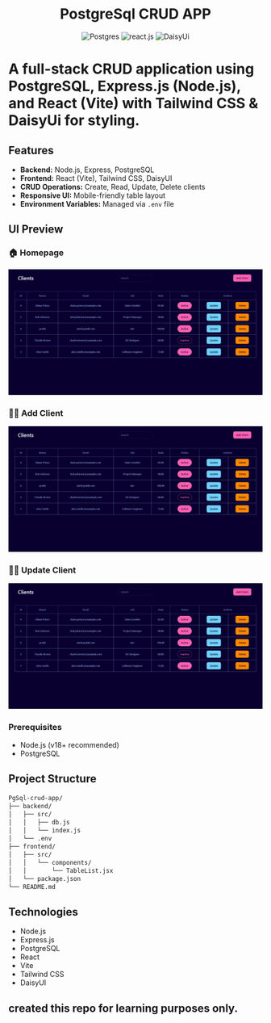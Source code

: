 <h1 align="center">PostgreSql CRUD APP </h1>
<div align="center">
  <img src="https://img.shields.io/badge/-Postgres-black?style=for-the-badge&logoColor=white&logo=react&color=336791" alt="Postgres" />
  <img src="https://img.shields.io/badge/-React_JS-black?style=for-the-badge&logoColor=white&logo=react&color=61DAFB" alt="react.js" />
  <img src="https://img.shields.io/badge/-DaisyUi-black?style=for-the-badge&logoColor=white&logo=react&color=661FFF" alt="DaisyUi" />
</div>


# A full-stack CRUD application using PostgreSQL, Express.js (Node.js), and React (Vite) with Tailwind CSS & DaisyUi for styling.

## Features

- **Backend:** Node.js, Express, PostgreSQL
- **Frontend:** React (Vite), Tailwind CSS, DaisyUI
- **CRUD Operations:** Create, Read, Update, Delete clients
- **Responsive UI:** Mobile-friendly table layout
- **Environment Variables:** Managed via `.env` file

## UI Preview

### 🏠 Homepage
![Homepage](./frontend/src/assets/Home.png)

### 🧑‍💼 Add Client
![Add Client](./frontend/src/assets/Home.png)

### 🧑‍💼 Update Client
![Update Client](./frontend/src/assets/Home.png)


### Prerequisites

- Node.js (v18+ recommended)
- PostgreSQL

## Project Structure

```
PgSql-crud-app/
├── backend/
│   ├── src/
│   │   ├── db.js
│   │   └── index.js
│   └── .env
├── frontend/
│   ├── src/
│   │   └── components/
│   │       └── TableList.jsx
│   └── package.json
└── README.md
```

## Technologies

- Node.js
- Express.js
- PostgreSQL
- React
- Vite
- Tailwind CSS
- DaisyUI

## created this repo for learning purposes only.
